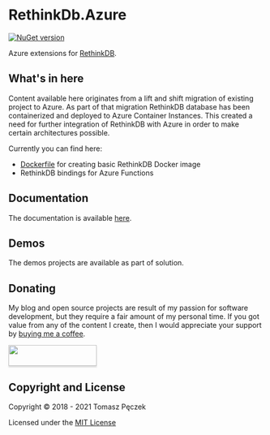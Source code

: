 # RethinkDb.Azure
[![NuGet version](https://badge.fury.io/nu/RethinkDb.Azure.WebJobs.Extensions.svg)](http://badge.fury.io/nu/RethinkDb.Azure.WebJobs.Extensions)

Azure extensions for [RethinkDB](https://www.rethinkdb.com/).

## What's in here

Content available here originates from a lift and shift migration of existing project to Azure. As part of that migration RethinkDB database has been containerized and deployed to Azure Container Instances. This created a need for further integration of RethinkDB with Azure in order to make certain architectures possible.

Currently you can find here:

- [Dockerfile](https://github.com/tpeczek/RethinkDb.Azure/tree/master/docker) for creating basic RethinkDB Docker image
- RethinkDB bindings for Azure Functions

## Documentation

The documentation is available [here](https://tpeczek.github.io/RethinkDb.Azure/).

## Demos

The demos projects are available as part of solution.

## Donating

My blog and open source projects are result of my passion for software development, but they require a fair amount of my personal time. If you got value from any of the content I create, then I would appreciate your support by [buying me a coffee](https://www.buymeacoffee.com/tpeczek).

<a href="https://www.buymeacoffee.com/tpeczek"><img src="https://www.buymeacoffee.com/assets/img/custom_images/black_img.png" style="height: 41px !important;width: 174px !important;box-shadow: 0px 3px 2px 0px rgba(190, 190, 190, 0.5) !important;-webkit-box-shadow: 0px 3px 2px 0px rgba(190, 190, 190, 0.5) !important;"  target="_blank"></a>

## Copyright and License

Copyright © 2018 - 2021 Tomasz Pęczek

Licensed under the [MIT License](https://github.com/tpeczek/RethinkDb.Azure/blob/master/LICENSE.md)